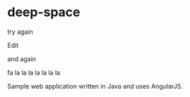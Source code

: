# deep-space

try again


Edit

and again

fa la la la la la la la

Sample web application written in Java and uses AngularJS.
